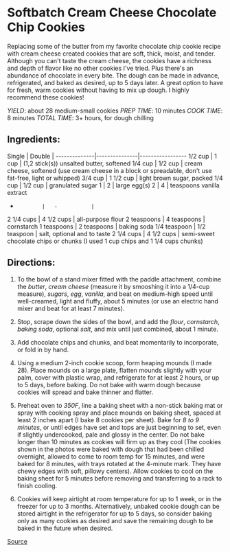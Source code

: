 Softbatch Cream Cheese Chocolate Chip Cookies
=============================================
Replacing some of the butter from my favorite chocolate chip cookie recipe with cream cheese created cookies that are soft, thick, moist, and tender. Although you can't taste the cream cheese, the cookies have a richness and depth of flavor like no other cookies I've tried. Plus there's an abundance of chocolate in every bite. The dough can be made in advance, refrigerated, and baked as desired, up to 5 days later. A great option to have for fresh, warm cookies without having to mix up dough. I highly recommend these cookies!

*YIELD*: about 28 medium-small cookies
*PREP TIME*: 10 minutes
*COOK TIME*: 8 minutes
*TOTAL TIME*: 3+ hours, for dough chilling

Ingredients:
------------
Single        | Double        |
--------------|---------------|-----------------
1/2 cup       | 1 cup         | (1,2 stick(s)) unsalted butter, softened
1/4 cup       | 1/2 cup       | cream cheese, softened (use cream cheese in a block or spreadable, don't use fat-free, light or whipped)
3/4 cup       | 1 1/2 cup     | light brown sugar, packed
1/4 cup       | 1/2 cup       | granulated sugar
1             | 2             | large egg(s)
2             | 4             | teaspoons vanilla extract
-             |   -           |
2 1/4 cups    | 4 1/2 cups    | all-purpose flour
2 teaspoons   | 4 teaspoons   | cornstarch
1 teaspoons   | 2 teaspoons   | baking soda
1/4 teaspoon  | 1/2 teaspoon  | salt, optional and to taste
2 1/4 cups    | 4 1/2 cups    | semi-sweet chocolate chips or chunks (I used 1 cup chips and 1 1/4 cups chunks)

Directions:
-----------
1.  To the bowl of a stand mixer fitted with the paddle attachment, combine the *butter*, *cream cheese* (measure it by smooshing it into a 1/4-cup measure), *sugars*, *egg*, *vanilla*, and beat on medium-high speed until well-creamed, light and fluffy, about 5 minutes (or use an electric hand mixer and beat for at least 7 minutes).

2.  Stop, scrape down the sides of the bowl, and add the *flour*, *cornstarch*, *baking soda*, optional *salt*, and mix until just combined, about 1 minute.

3.  Add chocolate chips and chunks, and beat momentarily to incorporate, or fold in by hand.

4.  Using a medium 2-inch cookie scoop, form heaping mounds (I made 28). Place mounds on a large plate, flatten mounds slightly with your palm, cover with plastic wrap, and refrigerate for at least 2 hours, or up to 5 days, before baking. Do not bake with warm dough because cookies will spread and bake thinner and flatter.

5.  Preheat oven to *350F*, line a baking sheet with a non-stick baking mat or spray with cooking spray and place mounds on baking sheet, spaced at least 2 inches apart (I bake 8 cookies per sheet). Bake for *8 to 9 minutes*, or until edges have set and tops are just beginning to set, even if slightly undercooked, pale and glossy in the center. Do not bake longer than 10 minutes as cookies will firm up as they cool (The cookies shown in the photos were baked with dough that had been chilled overnight, allowed to come to room temp for 15 minutes, and were baked for 8 minutes, with trays rotated at the 4-minute mark. They have chewy edges with soft, pillowy centers). Allow cookies to cool on the baking sheet for 5 minutes before removing and transferring to a rack to finish cooling.

6.  Cookies will keep airtight at room temperature for up to 1 week, or in the freezer for up to 3 months. Alternatively, unbaked cookie dough can be stored airtight in the refrigerator for up to 5 days, so consider baking only as many cookies as desired and save the remaining dough to be baked in the future when desired.

[Source](http://www.averiecooks.com/2013/06/softbatch-cream-cheese-chocolate-chip-cookies.html)
